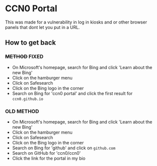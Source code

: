 # CCN0 Portal

This was made for a vulnerability in log in kiosks and or other browser panels that dont let you put in a URL.

## How to get back

### ~~METHOD~~ FIXED

* On Microsoft's homepage, search for Bing and click 'Learn about the new Bing'
* Click on the hamburger menu
* Click on Safesearch
* Click on the Bing logo in the corner
* Search on Bing for 'ccn0 portal' and click the first result for `ccn0.github.io`

### OLD METHOD

* On Microsoft's homepage, search for Bing and click 'Learn about the new Bing'
* Click on the hamburger menu
* Click on Safesearch
* Click on the Bing logo in the corner
* Search on Bing for 'github' and click on `github.com`
* Search on GitHub for 'ccn0/ccn0'
* Click the link for the portal in my bio